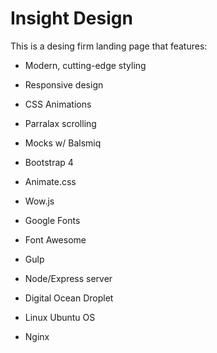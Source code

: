 # Insight Design

This is a desing firm landing page that features:

* Modern, cutting-edge styling
* Responsive design
* CSS Animations
* Parralax scrolling
* Mocks w/ Balsmiq
* Bootstrap 4
* Animate.css
* Wow.js
* Google Fonts
* Font Awesome

* Gulp
* Node/Express server
* Digital Ocean Droplet
* Linux Ubuntu OS
* Nginx


